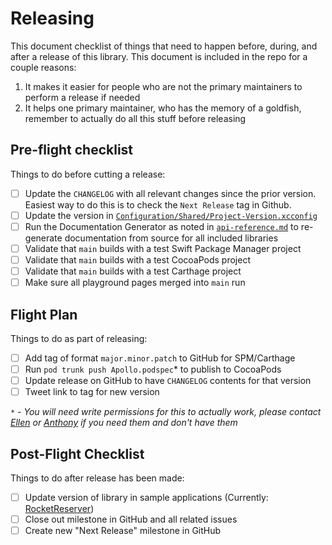 # Releasing

This document checklist of things that need to happen before, during, and after a release of this library. This document is included in the repo for a couple reasons: 
 
1. It makes it easier for people who are not the primary maintainers to perform a release if needed
2. It helps one primary maintainer, who has the memory of a goldfish, remember to actually do all this stuff before releasing

## Pre-flight checklist

Things to do before cutting a release:

- [ ] Update the `CHANGELOG` with all relevant changes since the prior version. Easiest way to do this is to check the `Next Release` tag in Github.
- [ ] Update the version in [`Configuration/Shared/Project-Version.xcconfig`](Configuration/Shared/Project-Version.xcconfig)
- [ ] Run the Documentation Generator as noted in [`api-reference.md`](docs/source/api-reference.md) to re-generate documentation from source for all included libraries
- [ ] Validate that `main` builds with a test Swift Package Manager project
- [ ] Validate that `main` builds with a test CocoaPods project
- [ ] Validate that `main` builds with a test Carthage project 
- [ ] Make sure all playground pages merged into `main` run

## Flight Plan

Things to do as part of releasing: 

- [ ] Add tag of format `major.minor.patch` to GitHub for SPM/Carthage
- [ ] Run `pod trunk push Apollo.podspec`* to publish to CocoaPods
- [ ] Update release on GitHub to have `CHANGELOG` contents for that version
- [ ] Tweet link to tag for new version

`*` - _You will need write permissions for this to actually work, please contact [Ellen](https://github.com/designatednerd) or [Anthony](https://github.com/AnthonyMDev) if you need them and don't have them_

## Post-Flight Checklist

Things to do after release has been made:

- [ ] Update version of library in sample applications (Currently: [RocketReserver](https://github.com/apollographql/iOSTutorial))
- [ ] Close out milestone in GitHub and all related issues
- [ ] Create new "Next Release" milestone in GitHub